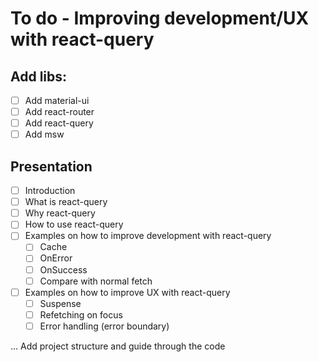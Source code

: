 # To do - Improving development/UX with react-query

## Add libs:

- [ ] Add material-ui
- [ ] Add react-router
- [ ] Add react-query
- [ ] Add msw

## Presentation

- [ ] Introduction
- [ ] What is react-query
- [ ] Why react-query
- [ ] How to use react-query
- [ ] Examples on how to improve development with react-query
    - [ ] Cache
    - [ ] OnError
    - [ ] OnSuccess
    - [ ] Compare with normal fetch
- [ ] Examples on how to improve UX with react-query
    - [ ] Suspense
    - [ ] Refetching on focus
    - [ ] Error handling (error boundary)

... Add project structure and guide through the code

